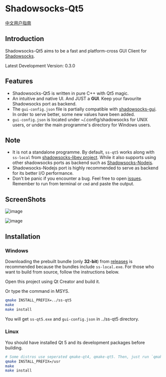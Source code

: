 Shadowsocks-Qt5
===============

[中文用户指南](https://github.com/librehat/shadowsocks-qt5/wiki/%E7%94%A8%E6%88%B7%E6%8C%87%E5%8D%97)

Introduction
------------

Shadowsocks-Qt5 aims to be a fast and platform-cross GUI Client for [Shadowsocks](http://shadowsocks.org).

Latest Development Version: 0.3.0

Features
--------

- Shadowsocks-Qt5 is written in pure C++ with Qt5 magic.
- An intuitive and native UI. And JUST a **GUI**. Keep your favourite Shadowsocks port as backend.
- The `gui-config.json` file is partially compatible with [shadowsocks-gui](https://github.com/shadowsocks/shadowsocks-gui). In order to serve better, some new values have been added.
- `gui-config.json` is located under ~/.config/shadowsocks for UNIX users, or under the main programme's directory for Windows users.

Note
----

- It is not a standalone programme. By default, `ss-qt5` works along with `ss-local` from [shadowsocks-libev project](https://github.com/madeye/shadowsocks-libev). While it also supports using other shadowsocks ports as backend such as [Shadowsocks-Nodejs](https://github.com/clowwindy/shadowsocks-nodejs).
- Shadowsocks-Nodejs port is highly recommended to serve as backend for its better I/O performance.
- Don't be panic if you encounter a bug. Feel free to open [issues](https://github.com/librehat/shadowsocks-qt5/issues). Remember to run from terminal or `cmd` and paste the output.

ScreenShots
-----------

![image](https://github.com/librehat/shadowsocks-qt5/raw/master/screenshots/linux_main.jpeg)

![image](https://github.com/librehat/shadowsocks-qt5/raw/master/screenshots/linux_about.jpeg)

Installation
------------

### Windows ###

Downloading the prebuilt bundle (only **32-bit**) from [releases](https://github.com/librehat/shadowsocks-qt5/releases) is recommended because the bundles include `ss-local.exe`. For those who want to build from source, follow the instructions below.

Open this project using Qt Creator and build it.

Or type the command in MSYS.

```bash
qmake INSTALL_PREFIX=../ss-qt5
make
make install
```

You will get `ss-qt5.exe` and `gui-config.json` in ../ss-qt5 directory.

### Linux ###

You should have installed Qt 5 and its development packages before building.

```bash
# Some distros use seperated qmake-qt4, qmake-qt5. Then, just run `qmake-qt5`. You can specify INSTALL_PREFIX=/usr/local if needed. default is /usr
qmake INSTALL_PREFIX=/usr
make
make install
```
